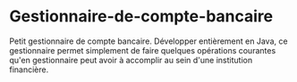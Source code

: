 # Gestionnaire-de-compte-bancaire
Petit gestionnaire de compte bancaire. 
Développer entièrement en Java, ce gestionnaire permet simplement de faire quelques opérations courantes qu'en gestionnaire peut avoir à accomplir au sein d'une institution financière.
